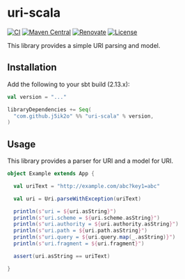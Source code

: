 # uri-scala

[![CI](https://github.com/j5ik2o/uri-scala/workflows/CI/badge.svg)](https://github.com/j5ik2o/uri-scala/actions?query=workflow%3ACI)
[![Maven Central](https://maven-badges.herokuapp.com/maven-central/com.github.j5ik2o/uri-scala_2.13/badge.svg)](https://maven-badges.herokuapp.com/maven-central/com.github.j5ik2o/uri-scala_2.13)
[![Renovate](https://img.shields.io/badge/renovate-enabled-brightgreen.svg)](https://renovatebot.com)
[![License](https://img.shields.io/badge/License-MIT-blue.svg)](https://opensource.org/licenses/MIT)

This library provides a simple URI parsing and model.

## Installation

Add the following to your sbt build (2.13.x):

```scala
val version = "..."

libraryDependencies += Seq(
  "com.github.j5ik2o" %% "uri-scala" % version,
)
```

## Usage

This library provides a parser for URI and a model for URI.

```scala
object Example extends App {

  val uriText = "http://example.com/abc?key1=abc"

  val uri = Uri.parseWithException(uriText)

  println(s"uri = ${uri.asString}")
  println(s"uri.scheme = ${uri.scheme.asString}")
  println(s"uri.authority = ${uri.authority.asString}")
  println(s"uri.path = ${uri.path.asString}")
  println(s"uri.query = ${uri.query.map(_.asString)}")
  println(s"uri.fragment = ${uri.fragment}")

  assert(uri.asString == uriText)

}
```
